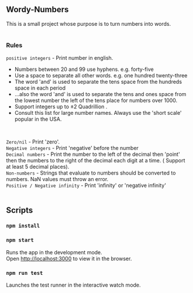 ## Wordy-Numbers
This is a small project whose purpose is to turn numbers into words. <br/><br/>

### Rules  
`positive integers` - Print number in english.
- Numbers between 20 and 99 use hyphens. e.g. forty-five
- Use a space to separate all other words. e.g. one hundred twenty-three
- The word 'and' is used to separate the tens space from the hundreds space in each period
- ...also the word 'and' is used to separate the tens and ones space from the lowest number the left of the tens place for numbers over 1000.
- Support integers up to ±2 Quadrillion .
- Consult this list for large number names. Always use the 'short scale' popular in the
USA.
<br/>

`Zero/nil` - Print 'zero'. <br/>
`Negative integers` - Print 'negative' before the number <br/>
`Decimal numbers` - Print the number to the left of the decimal then 'point' then the numbers to the right of the decimal each digit at a time. ( Support at least 5 decimal places).<br/>
`Non-numbers` - Strings that evaluate to numbers should be converted to numbers. NaN values must throw an error.<br/>
`Positive / Negative infinity` - Print 'infinity' or 'negative infinity'
<br/>
<br/>

## Scripts

### `npm install`
### `npm start`
Runs the app in the development mode.<br>
Open [http://localhost:3000](http://localhost:3000) to view it in the browser.

### `npm run test`

Launches the test runner in the interactive watch mode.